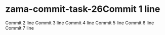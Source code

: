 # zama-commit-task-26Commit 1 line
Commit 2 line
Commit 3 line
Commit 4 line
Commit 5 line
Commit 6 line
Commit 7 line
